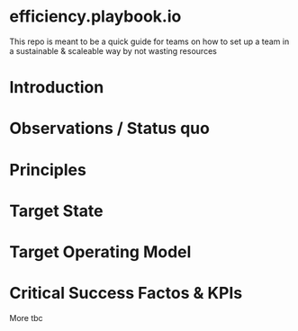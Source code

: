 # efficiency.playbook.io
This repo is meant to be a quick guide for teams on how to set up a team in a sustainable &amp; scaleable way by not wasting resources
# Introduction

# Observations / Status quo

# Principles

# Target State

# Target Operating Model

# Critical Success Factos & KPIs

More tbc
